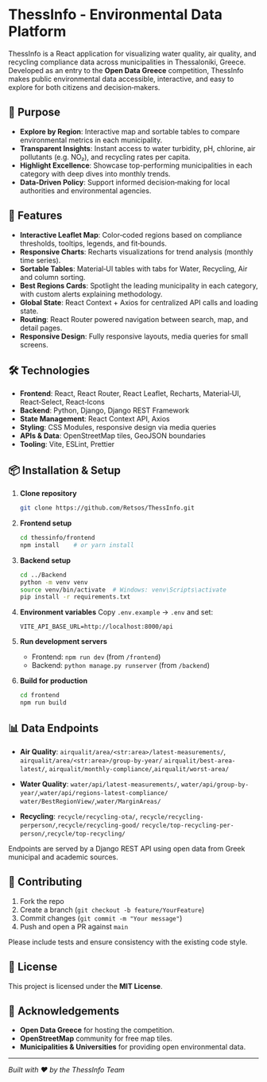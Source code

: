 # ThessInfo - Environmental Data Platform

ThessInfo is a React application for visualizing water quality, air quality, and recycling compliance data across municipalities in Thessaloniki, Greece. Developed as an entry to the **Open Data Greece** competition, ThessInfo makes public environmental data accessible, interactive, and easy to explore for both citizens and decision‑makers.

## 📌 Purpose

* **Explore by Region**: Interactive map and sortable tables to compare environmental metrics in each municipality.
* **Transparent Insights**: Instant access to water turbidity, pH, chlorine, air pollutants (e.g. NO₂), and recycling rates per capita.
* **Highlight Excellence**: Showcase top-performing municipalities in each category with deep dives into monthly trends.
* **Data‑Driven Policy**: Support informed decision‑making for local authorities and environmental agencies.

## 🚀 Features

* **Interactive Leaflet Map**: Color‑coded regions based on compliance thresholds, tooltips, legends, and fit‑bounds.
* **Responsive Charts**: Recharts visualizations for trend analysis (monthly time series).
* **Sortable Tables**: Material‑UI tables with tabs for Water, Recycling, Air and column sorting.
* **Best Regions Cards**: Spotlight the leading municipality in each category, with custom alerts explaining methodology.
* **Global State**: React Context + Axios for centralized API calls and loading state.
* **Routing**: React Router powered navigation between search, map, and detail pages.
* **Responsive Design**: Fully responsive layouts, media queries for small screens.

## 🛠️ Technologies

* **Frontend**: React, React Router, React Leaflet, Recharts, Material‑UI, React‑Select, React‑Icons
* **Backend**: Python, Django, Django REST Framework
* **State Management**: React Context API, Axios
* **Styling**: CSS Modules, responsive design via media queries
* **APIs & Data**: OpenStreetMap tiles, GeoJSON boundaries
* **Tooling**: Vite, ESLint, Prettier

## 📦 Installation & Setup

1. **Clone repository**

   ```bash
   git clone https://github.com/Retsos/ThessInfo.git
   ```

2. **Frontend setup**

   ```bash
   cd thessinfo/frontend
   npm install    # or yarn install
   ```

3. **Backend setup**

   ```bash
   cd ../Backend
   python -m venv venv
   source venv/bin/activate  # Windows: venv\Scripts\activate
   pip install -r requirements.txt
   ```

4. **Environment variables**
   Copy `.env.example` → `.env` and set:

   ```dotenv
   VITE_API_BASE_URL=http://localhost:8000/api
   ```

5. **Run development servers**

   * Frontend: `npm run dev` (from `/frontend`)
   * Backend: `python manage.py runserver` (from `/backend`)

6. **Build for production**

   ```bash
   cd frontend
   npm run build
   ```

## 📊 Data Endpoints

* **Air Quality**:  `airqualit/area/<str:area>/latest-measurements/`, `airqualit/area/<str:area>/group-by-year/`
                    `airqualit/best-area-latest/`, `airqualit/monthly-compliance/`,`airqualit/worst-area/`
  
* **Water Quality**: `water/api/latest-measurements/`, `water/api/group-by-year/`,`water/api/regions-latest-compliance/`
                     `water/BestRegionView/`,`water/MarginAreas/`
  
* **Recycling**: `recycle/recycling-ota/`, `recycle/recycling-perperson/`,`recycle/recycling-good/`
                 `recycle/top-recycling-per-person/`,`recycle/top-recycling/`
  

Endpoints are served by a Django REST API using open data from Greek municipal and academic sources.

## 🤝 Contributing

1. Fork the repo
2. Create a branch (`git checkout -b feature/YourFeature`)
3. Commit changes (`git commit -m "Your message"`)
4. Push and open a PR against `main`

Please include tests and ensure consistency with the existing code style.

## 📄 License

This project is licensed under the **MIT License**. 

## 🙏 Acknowledgements

* **Open Data Greece** for hosting the competition.
* **OpenStreetMap** community for free map tiles.
* **Municipalities & Universities** for providing open environmental data.

---

*Built with ❤️ by the ThessInfo Team*
